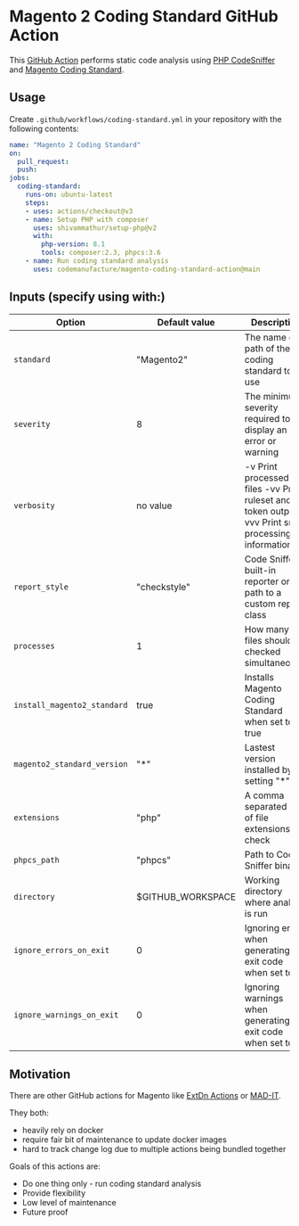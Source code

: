 # Magento 2 Coding Standard GitHub Action

This [GitHub Action](https://github.com/actions) performs static code analysis using [PHP CodeSniffer](https://github.com/squizlabs/PHP_CodeSniffer) and [Magento Coding Standard](https://github.com/magento/magento-coding-standard).

## Usage

Create `.github/workflows/coding-standard.yml` in your
repository with the following contents:

```yaml
name: "Magento 2 Coding Standard"
on:
  pull_request:
  push:
jobs:
  coding-standard:
    runs-on: ubuntu-latest
    steps:
    - uses: actions/checkout@v3
    - name: Setup PHP with composer
      uses: shivammathur/setup-php@v2
      with:
        php-version: 8.1
        tools: composer:2.3, phpcs:3.6
    - name: Run coding standard analysis
      uses: codemanufacture/magento-coding-standard-action@main
```

## Inputs (specify using with:)

| Option                      | Default value     | Description                                                                                          |
|-----------------------------|-------------------|------------------------------------------------------------------------------------------------------|
| `standard`                  | "Magento2"        | The name or path of the coding standard to use                                                       |
| `severity`                  | 8                 | The minimum severity required to display an error or warning                                         |
| `verbosity`                 | no value          | -v Print processed files -vv Print ruleset and token output -vvv  Print sniff processing information |
| `report_style`              | "checkstyle"      | Code Sniffer built-in reporter or a path to a custom report class                                    |
| `processes`                 | 1                 | How many files should be checked simultaneously                                                      |
| `install_magento2_standard` | true              | Installs Magento Coding Standard when set to true                                                    |
| `magento2_standard_version` | "*"               | Lastest version installed by setting "*"                                                             |
| `extensions`                | "php"             | A comma separated list of file extensions to check                                                   |
| `phpcs_path`                | "phpcs"           | Path to Code Sniffer binary                                                                          |
| `directory`                 | $GITHUB_WORKSPACE | Working directory where analysis is run                                                              |
| `ignore_errors_on_exit`     | 0                 | Ignoring errors when generating the exit code when set to `1`                                        |
| `ignore_warnings_on_exit`   | 0                 | Ignoring warnings when generating the exit code when set to `1`                                      |


## Motivation

There are other GitHub actions for Magento like [ExtDn Actions](https://github.com/extdn/github-actions-m2)
or [MAD-IT](https://github.com/MAD-I-T/magento-actions).

They both:
* heavily rely on docker
* require fair bit of maintenance to update docker images
* hard to track change log due to multiple actions being bundled together

Goals of this actions are:

* Do one thing only - run coding standard analysis
* Provide flexibility
* Low level of maintenance
* Future proof
